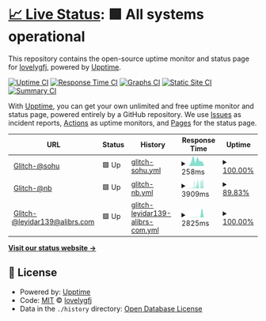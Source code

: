 # [📈 Live Status](https://lovelygfj.github.io/uptime): <!--live status--> **🟩 All systems operational**

This repository contains the open-source uptime monitor and status page for [lovelygfj](https://lovelygfj.github.io/uptime), powered by [Upptime](https://github.com/upptime/upptime).

[![Uptime CI](https://github.com/lovelygfj/uptime/workflows/Uptime%20CI/badge.svg)](https://github.com/lovelygfj/uptime/actions?query=workflow%3A%22Uptime+CI%22)
[![Response Time CI](https://github.com/lovelygfj/uptime/workflows/Response%20Time%20CI/badge.svg)](https://github.com/lovelygfj/uptime/actions?query=workflow%3A%22Response+Time+CI%22)
[![Graphs CI](https://github.com/lovelygfj/uptime/workflows/Graphs%20CI/badge.svg)](https://github.com/lovelygfj/uptime/actions?query=workflow%3A%22Graphs+CI%22)
[![Static Site CI](https://github.com/lovelygfj/uptime/workflows/Static%20Site%20CI/badge.svg)](https://github.com/lovelygfj/uptime/actions?query=workflow%3A%22Static+Site+CI%22)
[![Summary CI](https://github.com/lovelygfj/uptime/workflows/Summary%20CI/badge.svg)](https://github.com/lovelygfj/uptime/actions?query=workflow%3A%22Summary+CI%22)

With [Upptime](https://upptime.js.org), you can get your own unlimited and free uptime monitor and status page, powered entirely by a GitHub repository. We use [Issues](https://github.com/lovelygfj/uptime/issues) as incident reports, [Actions](https://github.com/lovelygfj/uptime/actions) as uptime monitors, and [Pages](https://lovelygfj.github.io/uptime) for the status page.

<!--start: status pages-->
<!-- This summary is generated by Upptime (https://github.com/upptime/upptime) -->
<!-- Do not edit this manually, your changes will be overwritten -->
<!-- prettier-ignore -->
| URL | Status | History | Response Time | Uptime |
| --- | ------ | ------- | ------------- | ------ |
| <img alt="" src="https://icons.duckduckgo.com/ip3/utopian-titanium-rain.glitch.me.ico" height="13"> [Glitch-@sohu](https://utopian-titanium-rain.glitch.me/) | 🟩 Up | [glitch-sohu.yml](https://github.com/lovelygfj/uptime/commits/HEAD/history/glitch-sohu.yml) | <details><summary><img alt="Response time graph" src="./graphs/glitch-sohu/response-time-week.png" height="20"> 258ms</summary><br><a href="https://lovelygfj.github.io/uptime/history/glitch-sohu"><img alt="Response time 3872" src="https://img.shields.io/endpoint?url=https%3A%2F%2Fraw.githubusercontent.com%2Flovelygfj%2Fuptime%2FHEAD%2Fapi%2Fglitch-sohu%2Fresponse-time.json"></a><br><a href="https://lovelygfj.github.io/uptime/history/glitch-sohu"><img alt="24-hour response time 89" src="https://img.shields.io/endpoint?url=https%3A%2F%2Fraw.githubusercontent.com%2Flovelygfj%2Fuptime%2FHEAD%2Fapi%2Fglitch-sohu%2Fresponse-time-day.json"></a><br><a href="https://lovelygfj.github.io/uptime/history/glitch-sohu"><img alt="7-day response time 258" src="https://img.shields.io/endpoint?url=https%3A%2F%2Fraw.githubusercontent.com%2Flovelygfj%2Fuptime%2FHEAD%2Fapi%2Fglitch-sohu%2Fresponse-time-week.json"></a><br><a href="https://lovelygfj.github.io/uptime/history/glitch-sohu"><img alt="30-day response time 6653" src="https://img.shields.io/endpoint?url=https%3A%2F%2Fraw.githubusercontent.com%2Flovelygfj%2Fuptime%2FHEAD%2Fapi%2Fglitch-sohu%2Fresponse-time-month.json"></a><br><a href="https://lovelygfj.github.io/uptime/history/glitch-sohu"><img alt="1-year response time 3872" src="https://img.shields.io/endpoint?url=https%3A%2F%2Fraw.githubusercontent.com%2Flovelygfj%2Fuptime%2FHEAD%2Fapi%2Fglitch-sohu%2Fresponse-time-year.json"></a></details> | <details><summary><a href="https://lovelygfj.github.io/uptime/history/glitch-sohu">100.00%</a></summary><a href="https://lovelygfj.github.io/uptime/history/glitch-sohu"><img alt="All-time uptime 99.86%" src="https://img.shields.io/endpoint?url=https%3A%2F%2Fraw.githubusercontent.com%2Flovelygfj%2Fuptime%2FHEAD%2Fapi%2Fglitch-sohu%2Fuptime.json"></a><br><a href="https://lovelygfj.github.io/uptime/history/glitch-sohu"><img alt="24-hour uptime 100.00%" src="https://img.shields.io/endpoint?url=https%3A%2F%2Fraw.githubusercontent.com%2Flovelygfj%2Fuptime%2FHEAD%2Fapi%2Fglitch-sohu%2Fuptime-day.json"></a><br><a href="https://lovelygfj.github.io/uptime/history/glitch-sohu"><img alt="7-day uptime 100.00%" src="https://img.shields.io/endpoint?url=https%3A%2F%2Fraw.githubusercontent.com%2Flovelygfj%2Fuptime%2FHEAD%2Fapi%2Fglitch-sohu%2Fuptime-week.json"></a><br><a href="https://lovelygfj.github.io/uptime/history/glitch-sohu"><img alt="30-day uptime 99.81%" src="https://img.shields.io/endpoint?url=https%3A%2F%2Fraw.githubusercontent.com%2Flovelygfj%2Fuptime%2FHEAD%2Fapi%2Fglitch-sohu%2Fuptime-month.json"></a><br><a href="https://lovelygfj.github.io/uptime/history/glitch-sohu"><img alt="1-year uptime 99.86%" src="https://img.shields.io/endpoint?url=https%3A%2F%2Fraw.githubusercontent.com%2Flovelygfj%2Fuptime%2FHEAD%2Fapi%2Fglitch-sohu%2Fuptime-year.json"></a></details>
| <img alt="" src="https://icons.duckduckgo.com/ip3/brook-amethyst-arrow.glitch.me.ico" height="13"> [Glitch-@nb](https://brook-amethyst-arrow.glitch.me/) | 🟩 Up | [glitch-nb.yml](https://github.com/lovelygfj/uptime/commits/HEAD/history/glitch-nb.yml) | <details><summary><img alt="Response time graph" src="./graphs/glitch-nb/response-time-week.png" height="20"> 3909ms</summary><br><a href="https://lovelygfj.github.io/uptime/history/glitch-nb"><img alt="Response time 3145" src="https://img.shields.io/endpoint?url=https%3A%2F%2Fraw.githubusercontent.com%2Flovelygfj%2Fuptime%2FHEAD%2Fapi%2Fglitch-nb%2Fresponse-time.json"></a><br><a href="https://lovelygfj.github.io/uptime/history/glitch-nb"><img alt="24-hour response time 4962" src="https://img.shields.io/endpoint?url=https%3A%2F%2Fraw.githubusercontent.com%2Flovelygfj%2Fuptime%2FHEAD%2Fapi%2Fglitch-nb%2Fresponse-time-day.json"></a><br><a href="https://lovelygfj.github.io/uptime/history/glitch-nb"><img alt="7-day response time 3909" src="https://img.shields.io/endpoint?url=https%3A%2F%2Fraw.githubusercontent.com%2Flovelygfj%2Fuptime%2FHEAD%2Fapi%2Fglitch-nb%2Fresponse-time-week.json"></a><br><a href="https://lovelygfj.github.io/uptime/history/glitch-nb"><img alt="30-day response time 4299" src="https://img.shields.io/endpoint?url=https%3A%2F%2Fraw.githubusercontent.com%2Flovelygfj%2Fuptime%2FHEAD%2Fapi%2Fglitch-nb%2Fresponse-time-month.json"></a><br><a href="https://lovelygfj.github.io/uptime/history/glitch-nb"><img alt="1-year response time 3145" src="https://img.shields.io/endpoint?url=https%3A%2F%2Fraw.githubusercontent.com%2Flovelygfj%2Fuptime%2FHEAD%2Fapi%2Fglitch-nb%2Fresponse-time-year.json"></a></details> | <details><summary><a href="https://lovelygfj.github.io/uptime/history/glitch-nb">89.83%</a></summary><a href="https://lovelygfj.github.io/uptime/history/glitch-nb"><img alt="All-time uptime 98.78%" src="https://img.shields.io/endpoint?url=https%3A%2F%2Fraw.githubusercontent.com%2Flovelygfj%2Fuptime%2FHEAD%2Fapi%2Fglitch-nb%2Fuptime.json"></a><br><a href="https://lovelygfj.github.io/uptime/history/glitch-nb"><img alt="24-hour uptime 41.22%" src="https://img.shields.io/endpoint?url=https%3A%2F%2Fraw.githubusercontent.com%2Flovelygfj%2Fuptime%2FHEAD%2Fapi%2Fglitch-nb%2Fuptime-day.json"></a><br><a href="https://lovelygfj.github.io/uptime/history/glitch-nb"><img alt="7-day uptime 89.83%" src="https://img.shields.io/endpoint?url=https%3A%2F%2Fraw.githubusercontent.com%2Flovelygfj%2Fuptime%2FHEAD%2Fapi%2Fglitch-nb%2Fuptime-week.json"></a><br><a href="https://lovelygfj.github.io/uptime/history/glitch-nb"><img alt="30-day uptime 97.20%" src="https://img.shields.io/endpoint?url=https%3A%2F%2Fraw.githubusercontent.com%2Flovelygfj%2Fuptime%2FHEAD%2Fapi%2Fglitch-nb%2Fuptime-month.json"></a><br><a href="https://lovelygfj.github.io/uptime/history/glitch-nb"><img alt="1-year uptime 98.78%" src="https://img.shields.io/endpoint?url=https%3A%2F%2Fraw.githubusercontent.com%2Flovelygfj%2Fuptime%2FHEAD%2Fapi%2Fglitch-nb%2Fuptime-year.json"></a></details>
| <img alt="" src="https://icons.duckduckgo.com/ip3/lively-pitch-runner.glitch.me.ico" height="13"> [Glitch-@leyidar139@alibrs.com](https://lively-pitch-runner.glitch.me/) | 🟩 Up | [glitch-leyidar139-alibrs-com.yml](https://github.com/lovelygfj/uptime/commits/HEAD/history/glitch-leyidar139-alibrs-com.yml) | <details><summary><img alt="Response time graph" src="./graphs/glitch-leyidar139-alibrs-com/response-time-week.png" height="20"> 2825ms</summary><br><a href="https://lovelygfj.github.io/uptime/history/glitch-leyidar139-alibrs-com"><img alt="Response time 3639" src="https://img.shields.io/endpoint?url=https%3A%2F%2Fraw.githubusercontent.com%2Flovelygfj%2Fuptime%2FHEAD%2Fapi%2Fglitch-leyidar139-alibrs-com%2Fresponse-time.json"></a><br><a href="https://lovelygfj.github.io/uptime/history/glitch-leyidar139-alibrs-com"><img alt="24-hour response time 74" src="https://img.shields.io/endpoint?url=https%3A%2F%2Fraw.githubusercontent.com%2Flovelygfj%2Fuptime%2FHEAD%2Fapi%2Fglitch-leyidar139-alibrs-com%2Fresponse-time-day.json"></a><br><a href="https://lovelygfj.github.io/uptime/history/glitch-leyidar139-alibrs-com"><img alt="7-day response time 2825" src="https://img.shields.io/endpoint?url=https%3A%2F%2Fraw.githubusercontent.com%2Flovelygfj%2Fuptime%2FHEAD%2Fapi%2Fglitch-leyidar139-alibrs-com%2Fresponse-time-week.json"></a><br><a href="https://lovelygfj.github.io/uptime/history/glitch-leyidar139-alibrs-com"><img alt="30-day response time 6745" src="https://img.shields.io/endpoint?url=https%3A%2F%2Fraw.githubusercontent.com%2Flovelygfj%2Fuptime%2FHEAD%2Fapi%2Fglitch-leyidar139-alibrs-com%2Fresponse-time-month.json"></a><br><a href="https://lovelygfj.github.io/uptime/history/glitch-leyidar139-alibrs-com"><img alt="1-year response time 3639" src="https://img.shields.io/endpoint?url=https%3A%2F%2Fraw.githubusercontent.com%2Flovelygfj%2Fuptime%2FHEAD%2Fapi%2Fglitch-leyidar139-alibrs-com%2Fresponse-time-year.json"></a></details> | <details><summary><a href="https://lovelygfj.github.io/uptime/history/glitch-leyidar139-alibrs-com">100.00%</a></summary><a href="https://lovelygfj.github.io/uptime/history/glitch-leyidar139-alibrs-com"><img alt="All-time uptime 99.72%" src="https://img.shields.io/endpoint?url=https%3A%2F%2Fraw.githubusercontent.com%2Flovelygfj%2Fuptime%2FHEAD%2Fapi%2Fglitch-leyidar139-alibrs-com%2Fuptime.json"></a><br><a href="https://lovelygfj.github.io/uptime/history/glitch-leyidar139-alibrs-com"><img alt="24-hour uptime 100.00%" src="https://img.shields.io/endpoint?url=https%3A%2F%2Fraw.githubusercontent.com%2Flovelygfj%2Fuptime%2FHEAD%2Fapi%2Fglitch-leyidar139-alibrs-com%2Fuptime-day.json"></a><br><a href="https://lovelygfj.github.io/uptime/history/glitch-leyidar139-alibrs-com"><img alt="7-day uptime 100.00%" src="https://img.shields.io/endpoint?url=https%3A%2F%2Fraw.githubusercontent.com%2Flovelygfj%2Fuptime%2FHEAD%2Fapi%2Fglitch-leyidar139-alibrs-com%2Fuptime-week.json"></a><br><a href="https://lovelygfj.github.io/uptime/history/glitch-leyidar139-alibrs-com"><img alt="30-day uptime 99.51%" src="https://img.shields.io/endpoint?url=https%3A%2F%2Fraw.githubusercontent.com%2Flovelygfj%2Fuptime%2FHEAD%2Fapi%2Fglitch-leyidar139-alibrs-com%2Fuptime-month.json"></a><br><a href="https://lovelygfj.github.io/uptime/history/glitch-leyidar139-alibrs-com"><img alt="1-year uptime 99.72%" src="https://img.shields.io/endpoint?url=https%3A%2F%2Fraw.githubusercontent.com%2Flovelygfj%2Fuptime%2FHEAD%2Fapi%2Fglitch-leyidar139-alibrs-com%2Fuptime-year.json"></a></details>

<!--end: status pages-->

[**Visit our status website →**](https://lovelygfj.github.io/uptime)

## 📄 License

- Powered by: [Upptime](https://github.com/upptime/upptime)
- Code: [MIT](./LICENSE) © [lovelygfj](https://lovelygfj.github.io/uptime)
- Data in the `./history` directory: [Open Database License](https://opendatacommons.org/licenses/odbl/1-0/)
